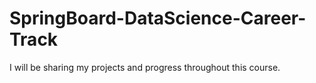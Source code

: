 # SpringBoard-DataScience-Career-Track

I will be sharing my projects and progress throughout this course.
